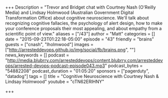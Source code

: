+++
Description = "Trevor and Bridget chat with Courtney Nash (O'Reilly Media) and Lindsay Holmwood (Australian Government Digital Transformation Office) about cognitive neuroscience. We'll talk about recognizing cognitive fallacies, the psychology of alert design, how to make your conference proposals their most appealing, and about empathy from a scientific point of view."
aliases = ["/43"]
author = "Matt"
categories = []
date = "2015-09-23T01:22:18-05:00"
episode = "43"
friendly = "brains"
guests = ["cnash", "lholmwood"]
images = ["http://arresteddevops.github.io/img/social/fb/brains.png", ""]
news_keywords = []
podcast = "http://media.blubrry.com/arresteddevops/content.blubrry.com/arresteddevops/arrested-devops-podcast-episode043.mp3"
podcast_bytes = "54882208"
podcast_duration = "01:05:20"
sponsors = ["pagerduty", "datadog"]
tags = []
title = "Cognitive Neuroscience with Courtney Nash & Lindsay Holmwood"
youtube = "cTN62ERlHNY"

+++
